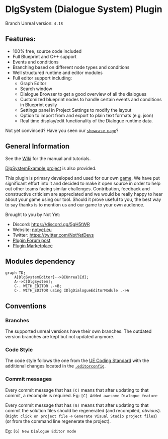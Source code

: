 # DlgSystem (Dialogue System) Plugin

Branch Unreal version: `4.18`

## Features:

- 100% free, source code included
- Full Blueprint and C++ support
- Events and conditions
- Branching based on different node types and conditions
- Well structured runtime and editor modules
- Full editor support including:
    - Graph Editor
    - Search window
    - Dialogue Browser to get a good overview of all the dialogues
    - Customized blueprint nodes to handle certain events and conditions in Blueprint easily
    - Settings panel in Project Settings to modify the layout
    - Option to import from and export to plain text formats (e.g. json)
    - Real time display/edit functionality of the Dialogue runtime data.

Not yet convinced? Have you seen our [`showcase page`](https://gitlab.com/NotYetGames/DlgSystem/wikis/Feature-Showcase)?

## General Information

See the [Wiki](https://gitlab.com/NotYetGames/DlgSystem/wikis/home) for the manual and tutorials.

[DlgSystemExample project](https://gitlab.com/NotYetGames/DlgSystemExample/tree/4.18) is also provided.

This plugin is primary developed and used for our own [game](http://www.warriorb.com).
We have put significant effort into it and decided to make it open source in order to help out other teams facing similar challenges.
Contribution, feedback and constructive criticism are appreciated and we would be really happy to hear about your game using our tool.
Should it prove useful to you, the best way to say thanks is to mention us and our game to your own audience.

Brought to you by Not Yet:
* Discord: https://discord.gg/5gH5tWR
* Website: [notyet.eu](http://www.notyet.eu)
* Twitter: https://twitter.com/NotYetDevs
* [Plugin Forum post](https://forums.unrealengine.com/community/community-content-tools-and-tutorials/1424923-open-source-dialogue-system-plugin)
* [Plugin Marketplace](https://www.unrealengine.com/marketplace/not-yet-dialogue-system)


## Modules dependency
```mermaid
graph TD;
    A[DlgSystemEditor]-->B[UnrealEd];
    A-->C[DlgSystem];
    C-. WITH_EDITOR .->B;
    C-. WITH_EDITOR using IDlgDialogueEditorModule .->A
```

## Conventions

### Branches
The supported unreal versions have their own branches.
The outdated version branches are kept but not updated anymore.

### Code Style

The code style follows the one from the [UE Coding Standard](https://docs.unrealengine.com/latest/INT/Programming/Development/CodingStandard/)
with the additional changes located in the [`.editorconfig`](.editorconfig).

### Commit messages

Every commit message that has `[C]` means that after updating to that commit, a recompile is required.
Eg: `[C] Added awesome Dialogue feature`

Every commit message that has `[G]` means that after updating to that commit the solution files should be regenerated (and recompiled, *obvious*).
(`Right click on project file` -> `Generate Visual Studio project files`) (or from the command line regenerate the project).

Eg: `[G] New Dialogue Editor mode`
